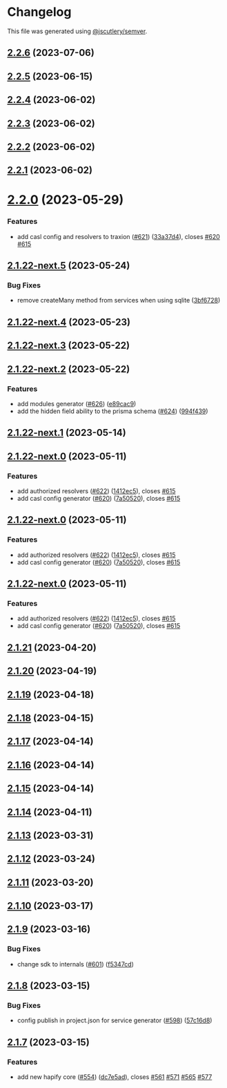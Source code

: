 # Changelog

This file was generated using [@jscutlery/semver](https://github.com/jscutlery/semver).

## [2.2.6](https://github.com/tractr/traxion/compare/v2.2.5...v2.2.6) (2023-07-06)



## [2.2.5](https://github.com/tractr/traxion/compare/v2.2.4...v2.2.5) (2023-06-15)



## [2.2.4](https://github.com/tractr/traxion/compare/v2.2.3...v2.2.4) (2023-06-02)



## [2.2.3](https://github.com/tractr/traxion/compare/v2.2.2...v2.2.3) (2023-06-02)



## [2.2.2](https://github.com/tractr/traxion/compare/v2.2.1...v2.2.2) (2023-06-02)



## [2.2.1](https://github.com/tractr/traxion/compare/v2.2.0...v2.2.1) (2023-06-02)



# [2.2.0](https://github.com/tractr/traxion/compare/v2.1.21...v2.2.0) (2023-05-29)


### Features

* add casl config and resolvers to traxion ([#621](https://github.com/tractr/traxion/issues/621)) ([33a37d4](https://github.com/tractr/traxion/commit/33a37d40b6aaa8ddda4f4a085377e48f946f1ecc)), closes [#620](https://github.com/tractr/traxion/issues/620) [#615](https://github.com/tractr/traxion/issues/615)



## [2.1.22-next.5](https://github.com/tractr/traxion/compare/v2.1.22-next.4...v2.1.22-next.5) (2023-05-24)

### Bug Fixes

* remove createMany method from services when using sqlite ([3bf6728](https://github.com/tractr/traxion/commit/3bf67288b87670d13b0ab0b46a1ae4e1b8201cc5))

## [2.1.22-next.4](https://github.com/tractr/traxion/compare/v2.1.22-next.3...v2.1.22-next.4) (2023-05-23)

## [2.1.22-next.3](https://github.com/tractr/traxion/compare/v2.1.22-next.2...v2.1.22-next.3) (2023-05-22)

## [2.1.22-next.2](https://github.com/tractr/traxion/compare/v2.1.22-next.1...v2.1.22-next.2) (2023-05-22)

### Features

* add modules generator ([#626](https://github.com/tractr/traxion/issues/626)) ([e89cac9](https://github.com/tractr/traxion/commit/e89cac90f6fadc67651fda4a3c2e373bb95711d0))
* add the hidden field ability to the prisma schema ([#624](https://github.com/tractr/traxion/issues/624)) ([994f439](https://github.com/tractr/traxion/commit/994f439d11a6bbe96de5a25d1679d033a6a1f22b))

## [2.1.22-next.1](https://github.com/tractr/traxion/compare/v2.1.22-next.0...v2.1.22-next.1) (2023-05-14)

## [2.1.22-next.0](https://github.com/tractr/traxion/compare/v2.1.21...v2.1.22-next.0) (2023-05-11)

### Features

* add authorized resolvers ([#622](https://github.com/tractr/traxion/issues/622)) ([1412ec5](https://github.com/tractr/traxion/commit/1412ec54f60b6a9bce3a40587c534e929e6d6736)), closes [#615](https://github.com/tractr/traxion/issues/615)
* add casl config generator ([#620](https://github.com/tractr/traxion/issues/620)) ([7a50520](https://github.com/tractr/traxion/commit/7a50520ffa4b73050d7add1ef9bae9b3a94b3622)), closes [#615](https://github.com/tractr/traxion/issues/615)

## [2.1.22-next.0](https://github.com/tractr/traxion/compare/v2.1.21...v2.1.22-next.0) (2023-05-11)

### Features

* add authorized resolvers ([#622](https://github.com/tractr/traxion/issues/622)) ([1412ec5](https://github.com/tractr/traxion/commit/1412ec54f60b6a9bce3a40587c534e929e6d6736)), closes [#615](https://github.com/tractr/traxion/issues/615)
* add casl config generator ([#620](https://github.com/tractr/traxion/issues/620)) ([7a50520](https://github.com/tractr/traxion/commit/7a50520ffa4b73050d7add1ef9bae9b3a94b3622)), closes [#615](https://github.com/tractr/traxion/issues/615)

## [2.1.22-next.0](https://github.com/tractr/traxion/compare/v2.1.21...v2.1.22-next.0) (2023-05-11)

### Features

* add authorized resolvers ([#622](https://github.com/tractr/traxion/issues/622)) ([1412ec5](https://github.com/tractr/traxion/commit/1412ec54f60b6a9bce3a40587c534e929e6d6736)), closes [#615](https://github.com/tractr/traxion/issues/615)
* add casl config generator ([#620](https://github.com/tractr/traxion/issues/620)) ([7a50520](https://github.com/tractr/traxion/commit/7a50520ffa4b73050d7add1ef9bae9b3a94b3622)), closes [#615](https://github.com/tractr/traxion/issues/615)

## [2.1.21](https://github.com/tractr/traxion/compare/v2.1.20...v2.1.21) (2023-04-20)

## [2.1.20](https://github.com/tractr/traxion/compare/v2.1.19...v2.1.20) (2023-04-19)

## [2.1.19](https://github.com/tractr/traxion/compare/v2.1.18...v2.1.19) (2023-04-18)

## [2.1.18](https://github.com/tractr/traxion/compare/v2.1.17...v2.1.18) (2023-04-15)

## [2.1.17](https://github.com/tractr/traxion/compare/v2.1.16...v2.1.17) (2023-04-14)

## [2.1.16](https://github.com/tractr/traxion/compare/v2.1.15...v2.1.16) (2023-04-14)

## [2.1.15](https://github.com/tractr/traxion/compare/v2.1.14...v2.1.15) (2023-04-14)

## [2.1.14](https://github.com/tractr/traxion/compare/v2.1.13...v2.1.14) (2023-04-11)

## [2.1.13](https://github.com/tractr/traxion/compare/v2.1.12...v2.1.13) (2023-03-31)

## [2.1.12](https://github.com/tractr/traxion/compare/v2.1.11...v2.1.12) (2023-03-24)

## [2.1.11](https://github.com/tractr/traxion/compare/v2.1.10...v2.1.11) (2023-03-20)

## [2.1.10](https://github.com/tractr/traxion/compare/v2.1.9...v2.1.10) (2023-03-17)

## [2.1.9](https://github.com/tractr/traxion/compare/v2.1.8...v2.1.9) (2023-03-16)

### Bug Fixes

* change sdk to internals ([#601](https://github.com/tractr/traxion/issues/601)) ([f5347cd](https://github.com/tractr/traxion/commit/f5347cd2d39f80414b792ed0de44c1b8251a334a))

## [2.1.8](https://github.com/tractr/traxion/compare/v2.1.7...v2.1.8) (2023-03-15)

### Bug Fixes

* config publish in project.json for service generator ([#598](https://github.com/tractr/traxion/issues/598)) ([57c16d8](https://github.com/tractr/traxion/commit/57c16d895f02734046662fba4bbbcd3b0164c2e7))

## [2.1.7](https://github.com/tractr/traxion/compare/v2.1.6...v2.1.7) (2023-03-15)

### Features

* add new hapify core ([#554](https://github.com/tractr/traxion/issues/554)) ([dc7e5ad](https://github.com/tractr/traxion/commit/dc7e5ad0bbe5af0607deeba2c562c7b605fe6693)), closes [#561](https://github.com/tractr/traxion/issues/561) [#571](https://github.com/tractr/traxion/issues/571) [#565](https://github.com/tractr/traxion/issues/565) [#577](https://github.com/tractr/traxion/issues/577)
